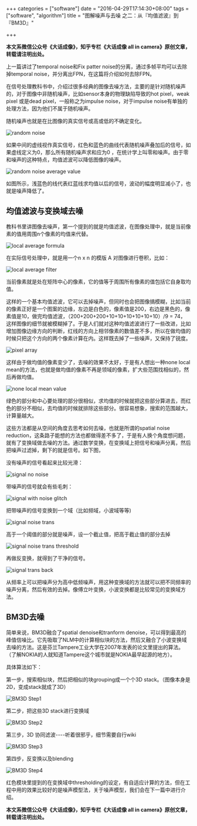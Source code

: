 +++
categories = ["software"]
date = "2016-04-29T17:14:30+08:00"
tags = ["software", "algorithm"]
title = "图解噪声与去噪 之二：从『均值滤波』到『BM3D』"

+++

**本文系微信公众号《大话成像》，知乎专栏《大话成像 all in camera》原创文章，转载请注明出处。**

上一篇讲过了temporal noise和Fix patter noise的分离，通过多帧平均可以去除掉temporal noise，并分离出FPN，在这篇将介绍如何去除FPN。

在信号处理教科书中，介绍过很多经典的图像去噪方法，主要的是针对随机噪声的，对于图像中非随机噪声，比如sensor本身的物理缺陷导致的hot pixel，weak pixel 或是dead pixel，一般称之为impulse noise，对于impulse noise有单独的处理方法，因为他们不属于随机噪声。

随机噪声也就是在比图像的真实信号或高或低的不确定变化。

![random noise](https://raw.githubusercontent.com/allincamera/imgur/master/avg2bm3d/random_noise.png)

如果中间的虚线视作真实信号，红色和蓝色的曲线代表随机噪声叠加后的信号，如果虚线定义为0，那么所有随机噪声求和应为0 ，在统计学上叫零和噪声。由于零和噪声的这种特点，均值滤波可以降低图像的噪声。

![random noise average value](https://raw.githubusercontent.com/allincamera/imgur/master/avg2bm3d/random_noise_average_value.png)

如图所示，浅蓝色的线代表红蓝线求均值以后的信号，波动的幅度明显减小了，也就是噪声降低了。

## 均值滤波与变换域去噪

教科书里讲图像去噪声，第一个提到的就是均值滤波，在图像处理中，就是当前像素的值用周围n个像素的均值来代替。

![local average formula](https://raw.githubusercontent.com/allincamera/imgur/master/avg2bm3d/local_average_formula.png)

在实际信号处理中，就是用一个n x n 的模版 A 对图像进行卷积，比如：

![local average filter](https://raw.githubusercontent.com/allincamera/imgur/master/avg2bm3d/local_avg_filter.png)

当前像素就是处在矩阵中心的像素，它的值等于周围所有像素的值包括它自身取均值。

这样的一个基本均值滤波，它可以去掉噪声，但同时也会把图像搞模糊，比如当前的像素正好是一个图案的边缘，左边是白色的，像素值是200，右边是黑色的，像素值是10，做完均值滤波，（200+200+200+10+10+10+10+10+10）/9 = 74， 这样图像的细节就被模糊掉了。于是人们就对这种均值滤波进行了一些改进，比如增加图像边缘方向的判断，红线的方向上相邻像素的数值差不多，所以在做均值的时候只把这个方向的两个像素计算在内。这样既去掉了一些噪声，又保持了锐度。

![pixel array](https://raw.githubusercontent.com/allincamera/imgur/master/avg2bm3d/pixel_array.png)

这样由于做均值的像素变少了，去噪的效果不太好，于是有人想出一种none local mean的方法，也就是做均值的像素不再是领域的像素，扩大些范围找相似的，然后再做均值。        

![none local mean value](https://raw.githubusercontent.com/allincamera/imgur/master/avg2bm3d/none_local_mean.png)

绿色的部分和中心要处理的部分很相似，求均值的时候就把这些部分算进去，而红色的部分不相似，去均值的时候就排除这些部分。很容易想象，搜索的范围越大，计算量越大。

这些方法都是从空间的角度去思考如何去噪，也就是所谓的spatial noise reduction，这条路子能想的方法也都做得差不多了，于是有人换个角度想问题，就有了变换域做去噪的方法。通过数学变换，在变换域上把信号和噪声分离，然后把噪声过滤掉，剩下的就是信号。如下图，

没有噪声的信号看起来比较光滑：

![signal no noise](https://raw.githubusercontent.com/allincamera/imgur/master/avg2bm3d/signal_wo_noise.png)

带噪声的信号就会有些毛刺：

![signal with noise glitch](https://raw.githubusercontent.com/allincamera/imgur/master/avg2bm3d/signal_with_noise_glitch.png)

把带噪声的信号变换到一个域（比如频域，小波域等等)

![signal noise trans](https://raw.githubusercontent.com/allincamera/imgur/master/avg2bm3d/signal_noise_trans.png)

高于一个阈值的部分就是噪声，设一个截止值，把高于截止值的部分去掉

![signal noise trans threshold](https://raw.githubusercontent.com/allincamera/imgur/master/avg2bm3d/signal_noise_trans_threshold.png)

再做反变换，就得到了干净的信号。

![signal trans back](https://raw.githubusercontent.com/allincamera/imgur/master/avg2bm3d/signal_trans_back.png)

从频率上可以把噪声分为高中低频噪声，用这种变换域的方法就可以把不同频率的噪声分离，然后有效的去掉。像傅立叶变换，小波变换都是比较常见的变换域方法。

## BM3D去噪

简单来说，BM3D融合了spatial denoise和tranform denoise，可以得到最高的峰值信噪比。它先吸取了NLM中的计算相似块的方法，然后又融合了小波变换域去噪的方法。这是芬兰Tampere工业大学在2007年发表的论文里提出的算法。（了解NOKIA的人就知道Tampere这个城市就是NOKIA最早起源的地方）。

具体算法如下：

第一步，搜索相似块，然后把相似的块grouping成一个个3D stack。（图像本身是2D，变成stack就成了3D）

![BM3D Step1](https://raw.githubusercontent.com/allincamera/imgur/master/avg2bm3d/bm3d1_wm.png)

第二步，把这些3D stack进行变换域

![BM3D Step2](https://raw.githubusercontent.com/allincamera/imgur/master/avg2bm3d/bm3d2_wm.png)

第三步，3D 协同滤波----听着很邪乎，细节需要自行wiki

![BM3D Step3](https://raw.githubusercontent.com/allincamera/imgur/master/avg2bm3d/bm3d3_wm.png)

第四步，反变换以及blending

![BM3D Step4](https://raw.githubusercontent.com/allincamera/imgur/master/avg2bm3d/bm3d4_wm.png)

红色模块里提到的在变换域中thresholding的设定，有自适应计算的方法，但在工程中用的效果比较好的是噪声模型法，关于噪声模型，我们会在下一篇中进行介绍。

**本文系微信公众号《大话成像》，知乎专栏《大话成像 all in camera》原创文章，转载请注明出处。**
